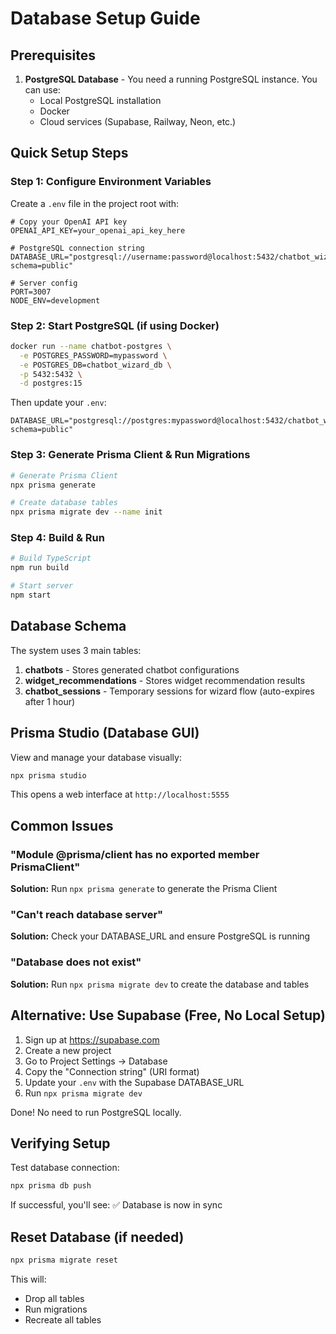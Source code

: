 # Database Setup Guide

## Prerequisites

1. **PostgreSQL Database** - You need a running PostgreSQL instance. You can use:
   - Local PostgreSQL installation
   - Docker
   - Cloud services (Supabase, Railway, Neon, etc.)

## Quick Setup Steps

### Step 1: Configure Environment Variables

Create a `.env` file in the project root with:

```env
# Copy your OpenAI API key
OPENAI_API_KEY=your_openai_api_key_here

# PostgreSQL connection string
DATABASE_URL="postgresql://username:password@localhost:5432/chatbot_wizard_db?schema=public"

# Server config
PORT=3007
NODE_ENV=development
```

### Step 2: Start PostgreSQL (if using Docker)

```bash
docker run --name chatbot-postgres \
  -e POSTGRES_PASSWORD=mypassword \
  -e POSTGRES_DB=chatbot_wizard_db \
  -p 5432:5432 \
  -d postgres:15
```

Then update your `.env`:
```env
DATABASE_URL="postgresql://postgres:mypassword@localhost:5432/chatbot_wizard_db?schema=public"
```

### Step 3: Generate Prisma Client & Run Migrations

```bash
# Generate Prisma Client
npx prisma generate

# Create database tables
npx prisma migrate dev --name init
```

### Step 4: Build & Run

```bash
# Build TypeScript
npm run build

# Start server
npm start
```

## Database Schema

The system uses 3 main tables:

1. **chatbots** - Stores generated chatbot configurations
2. **widget_recommendations** - Stores widget recommendation results
3. **chatbot_sessions** - Temporary sessions for wizard flow (auto-expires after 1 hour)

## Prisma Studio (Database GUI)

View and manage your database visually:

```bash
npx prisma studio
```

This opens a web interface at `http://localhost:5555`

## Common Issues

### "Module @prisma/client has no exported member PrismaClient"
**Solution:** Run `npx prisma generate` to generate the Prisma Client

### "Can't reach database server"
**Solution:** Check your DATABASE_URL and ensure PostgreSQL is running

### "Database does not exist"
**Solution:** Run `npx prisma migrate dev` to create the database and tables

## Alternative: Use Supabase (Free, No Local Setup)

1. Sign up at https://supabase.com
2. Create a new project
3. Go to Project Settings → Database
4. Copy the "Connection string" (URI format)
5. Update your `.env` with the Supabase DATABASE_URL
6. Run `npx prisma migrate dev`

Done! No need to run PostgreSQL locally.

## Verifying Setup

Test database connection:

```bash
npx prisma db push
```

If successful, you'll see: ✅ Database is now in sync

## Reset Database (if needed)

```bash
npx prisma migrate reset
```

This will:
- Drop all tables
- Run migrations
- Recreate all tables

